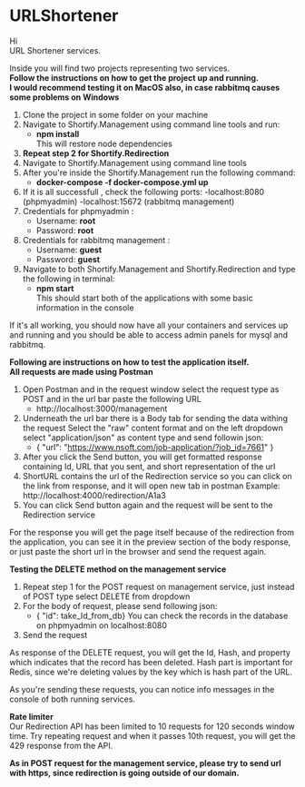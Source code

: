 # URLShortener

Hi<br>
URL Shortener services.

Inside you will find two projects representing two services.<br>
<b>Follow the instructions on how to get the project up and running.</b><br>
<b>I would recommend testing it on MacOS also, in case rabbitmq causes some problems on Windows</b><br>

1. Clone the project in some folder on your machine
2. Navigate to Shortify.Management using command line tools and run:<br>
    - <b>npm install</b><br>
   This will restore node dependencies
3. <b>Repeat step 2 for Shortify.Redirection</b><br>
4. Navigate to Shortify.Management using command line tools
5. After you're inside the Shortify.Management run the following command:
    - <b>docker-compose -f docker-compose.yml up</b><br>
6. If it is all successfull , check the following ports: 
    -localhost:8080 (phpmyadmin)
    -localhost:15672 (rabbitmq management)
7. Credentials for phpmyadmin :
    - Username: <b>root</b><br>
    - Password: <b>root</b><br>
8. Credentials for rabbitmq management :
    - Username: <b>guest</b><br>
    - Password: <b>guest</b><br>
9. Navigate to both Shortify.Management and Shortify.Redirection and type the following in terminal:
    - <b>npm start</b> <br>
    This should start both of the applications with some basic information in the console
    
    
If it's all working, you should now have all your containers and services up and running 
and you should be able to access admin panels for mysql and rabbitmq.

<b>Following are instructions on how to test the application itself.</b><br>
<b>All requests are made using Postman </b>

1. Open Postman and in the request window select the request type as POST and in the url bar paste the following URL
    - http://localhost:3000/management
2. Underneath the url bar there is a Body tab for sending the data withing the request
   Select the "raw" content format and on the left dropdown select "application/json" as content type and send followin json:
   - { 
        "url": "https://www.nsoft.com/job-application/?job_id=7661"
     }
3. After you click the Send button, you will get formatted response containing Id, URL that you sent, and short representation of the url
4. ShortURL contains the url of the Redirection service so you can click on the link from response, and it will open new tab in postman
   Example: http://localhost:4000/redirection/A1a3
5. You can click Send button again and the request will be sent to the Redirection service

For the response you will get the page itself because of the redirection from the application, you can see it in the preview 
section of the body response, or just paste the short url in the browser and send the request again.

<b>Testing the DELETE method on the management service</b><br>
1. Repeat step 1 for the POST request on management service, just instead of POST type select DELETE from dropdown 
2. For the body of request, please send following json:
    - { "id": take_Id_from_db} 
   You can check the records in the database on phpmyadmin on localhost:8080 
3. Send the request 

As response of the DELETE request, you will get the Id, Hash, and property which indicates that the record has been deleted.
Hash part is important for Redis, since we're deleting values by the key which is hash part of the URL.

As you're sending these requests, you can notice info messages in the console of both running services. 

<b>Rate limiter</b><br>
Our Redirection API has been limited to 10 requests for 120 seconds window time.
Try repeating request and when it passes 10th request, you will get the 429 response from the API.<br>

<b> As in POST request for the management service, please try to send url with https, since redirection is going outside of our domain.<b><br>


   
